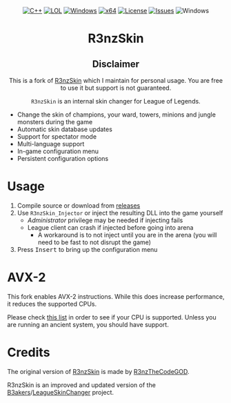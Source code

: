 ﻿<div align="center">

[![C++](https://img.shields.io/badge/Language-C%2B%2B-%23f34b7d.svg?style=plastic)](https://en.wikipedia.org/wiki/C%2B%2B)
[![LOL](https://img.shields.io/badge/Game-League%20of%20Legends-445fa5.svg?style=plastic)](https://na.leagueoflegends.com)
[![Windows](https://img.shields.io/badge/Platform-Windows-0078d7.svg?style=plastic)](https://en.wikipedia.org/wiki/Microsoft_Windows)
[![x64](https://img.shields.io/badge/Arch-x64-red.svg?style=plastic)](https://en.wikipedia.org/wiki/X86-64)
[![License](https://img.shields.io/github/license/R3nzTheCodeGOD/R3nzSkin.svg?style=plastic)](LICENSE)
[![Issues](https://img.shields.io/github/issues/R3nzTheCodeGOD/R3nzSkin.svg?style=plastic)](https://github.com/R3nzTheCodeGOD/R3nzSkin/issues)
![Windows](https://github.com/R3nzTheCodeGOD/R3nzSkin/workflows/Windows/badge.svg?branch=main&event=push)

# R3nzSkin

## Disclaimer

This is a fork of [R3nzSkin](https://github.com/R3nzTheCodeGOD/R3nzSkin) which I maintain for personal usage. You are free to use it but support is not guaranteed.

`R3nzSkin` is an internal skin changer for League of Legends.

</div>

- Change the skin of champions, your ward, towers, minions and jungle monsters during the game
- Automatic skin database updates
- Support for spectator mode
- Multi-language support
- In-game configuration menu
- Persistent configuration options

# Usage

1. Compile source or download from [releases](https://github.com/NiceAesth/R3nzSkin/releases/latest)
2. Use `R3nzSkin_Injector` or inject the resulting DLL into the game yourself
   - *Administrator* privilege may be needed if injecting fails
   - League client can crash if injected before going into arena
      - A workaround is to not inject until you are in the arena (you will need to be fast to not disrupt the game)
3. Press <kbd>Insert</kbd> to bring up the configuration menu

# AVX-2

This fork enables AVX-2 instructions. While this does increase performance, it reduces the supported CPUs.

Please check [this list](https://en.wikipedia.org/wiki/Advanced_Vector_Extensions#CPUs_with_AVX2) in order to see if your CPU is supported. Unless you are running an ancient system, you should have support.

# Credits
   The original version of [R3nzSkin](https://github.com/R3nzTheCodeGOD/R3nzSkin) is made by [R3nzTheCodeGOD](https://github.com/R3nzTheCodeGOD).
   
   R3nzSkin is an improved and updated version of the [B3akers](https://github.com/B3akers)/[LeagueSkinChanger](https://github.com/B3akers/LeagueSkinChanger) project.
